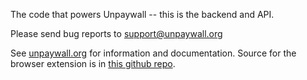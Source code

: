 The code that powers Unpaywall -- this is the backend and API.

Please send bug reports to support@unpaywall.org

See [unpaywall.org](https://unpaywall.org) for information and documentation.  Source for the browser extension is in [this github repo](https://github.com/Impactstory/unpaywall).
